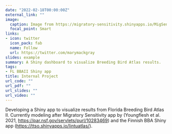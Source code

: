 ```yaml
---
date: "2022-02-18T00:00:00Z"
external_link: ""
image:
  caption: Image from https://migratory-sensitivity.shinyapps.io/MigSen-app/
  focal_point: Smart
links:
- icon: twitter
  icon_pack: fab
  name: Follow
  url: https://twitter.com/marymackgray
slides: example
summary: A Shiny dashboard to visualize Breeding Bird Atlas results.
tags:
- FL BBAII Shiny app
title: Internal Project
url_code: ""
url_pdf: ""
url_slides: ""
url_video: ""
---
```


Developing a Shiny app to visualize results from Florida Breeding Bird Atlas II. Currently modeling after Migratory Sensitivity app by (Youngflesh et al. 2021, https://par.nsf.gov/servlets/purl/10283469) and the Finnish BBA Shiny app (https://ttso.shinyapps.io/lintuatlas/).
